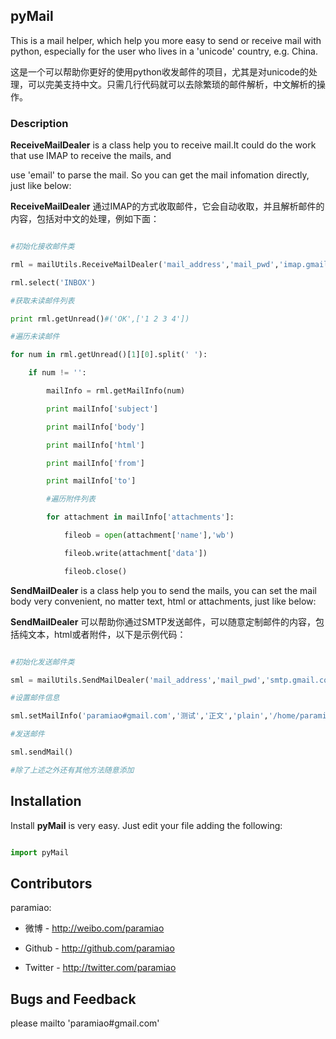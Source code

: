 ## pyMail

This is a mail helper, which help you more easy to send or receive mail with python, especially for the user who lives in a 'unicode' country, e.g. China.

这是一个可以帮助你更好的使用python收发邮件的项目，尤其是对unicode的处理，可以完美支持中文。只需几行代码就可以去除繁琐的邮件解析，中文解析的操作。

### Description

**ReceiveMailDealer** is a class help you to receive mail.It could do the work that use IMAP to receive the mails, and
use 'email' to parse the mail. So you can get the mail infomation directly, just like below:
**ReceiveMailDealer** 通过IMAP的方式收取邮件，它会自动收取，并且解析邮件的内容，包括对中文的处理，例如下面：

```python
#初始化接收邮件类
rml = mailUtils.ReceiveMailDealer('mail_address','mail_pwd','imap.gmail.com')
rml.select('INBOX')
#获取未读邮件列表
print rml.getUnread()#('OK',['1 2 3 4'])
#遍历未读邮件
for num in rml.getUnread()[1][0].split(' '):
    if num != '':   
        mailInfo = rml.getMailInfo(num)
        print mailInfo['subject']
        print mailInfo['body']
        print mailInfo['html']
        print mailInfo['from']
        print mailInfo['to']
        #遍历附件列表
        for attachment in mailInfo['attachments']:
            fileob = open(attachment['name'],'wb')
            fileob.write(attachment['data'])
            fileob.close()
```

**SendMailDealer** is a class help you to send the mails, you can set the mail body very convenient, no matter text, html or attachments, just like below:
**SendMailDealer** 可以帮助你通过SMTP发送邮件，可以随意定制邮件的内容，包括纯文本，html或者附件，以下是示例代码：

```python
#初始化发送邮件类
sml = mailUtils.SendMailDealer('mail_address','mail_pwd','smtp.gmail.com')
#设置邮件信息
sml.setMailInfo('paramiao#gmail.com','测试','正文','plain','/home/paramiao/resume.html')
#发送邮件
sml.sendMail()
#除了上述之外还有其他方法随意添加
```
## Installation

Install **pyMail** is very easy. Just edit your file adding the following:

```python
import pyMail
```


## Contributors
paramiao:
* 微博 - http://weibo.com/paramiao
* Github - http://github.com/paramiao
* Twitter - http://twitter.com/paramiao

## Bugs and Feedback

please mailto 'paramiao#gmail.com'

